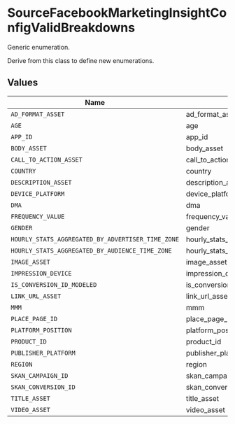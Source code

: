 # SourceFacebookMarketingInsightConfigValidBreakdowns

Generic enumeration.

Derive from this class to define new enumerations.


## Values

| Name                                              | Value                                             |
| ------------------------------------------------- | ------------------------------------------------- |
| `AD_FORMAT_ASSET`                                 | ad_format_asset                                   |
| `AGE`                                             | age                                               |
| `APP_ID`                                          | app_id                                            |
| `BODY_ASSET`                                      | body_asset                                        |
| `CALL_TO_ACTION_ASSET`                            | call_to_action_asset                              |
| `COUNTRY`                                         | country                                           |
| `DESCRIPTION_ASSET`                               | description_asset                                 |
| `DEVICE_PLATFORM`                                 | device_platform                                   |
| `DMA`                                             | dma                                               |
| `FREQUENCY_VALUE`                                 | frequency_value                                   |
| `GENDER`                                          | gender                                            |
| `HOURLY_STATS_AGGREGATED_BY_ADVERTISER_TIME_ZONE` | hourly_stats_aggregated_by_advertiser_time_zone   |
| `HOURLY_STATS_AGGREGATED_BY_AUDIENCE_TIME_ZONE`   | hourly_stats_aggregated_by_audience_time_zone     |
| `IMAGE_ASSET`                                     | image_asset                                       |
| `IMPRESSION_DEVICE`                               | impression_device                                 |
| `IS_CONVERSION_ID_MODELED`                        | is_conversion_id_modeled                          |
| `LINK_URL_ASSET`                                  | link_url_asset                                    |
| `MMM`                                             | mmm                                               |
| `PLACE_PAGE_ID`                                   | place_page_id                                     |
| `PLATFORM_POSITION`                               | platform_position                                 |
| `PRODUCT_ID`                                      | product_id                                        |
| `PUBLISHER_PLATFORM`                              | publisher_platform                                |
| `REGION`                                          | region                                            |
| `SKAN_CAMPAIGN_ID`                                | skan_campaign_id                                  |
| `SKAN_CONVERSION_ID`                              | skan_conversion_id                                |
| `TITLE_ASSET`                                     | title_asset                                       |
| `VIDEO_ASSET`                                     | video_asset                                       |